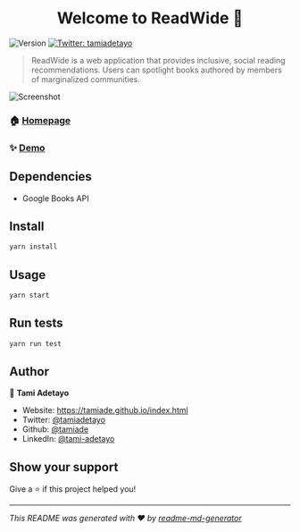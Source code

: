 <h1 align="center">Welcome to ReadWide 👋</h1>
<p>
  <img alt="Version" src="https://img.shields.io/badge/version-0.1.0-blue.svg?cacheSeconds=2592000" />
  <a href="https://twitter.com/tamiadetayo" target="_blank">
    <img alt="Twitter: tamiadetayo" src="https://img.shields.io/twitter/follow/tamiadetayo.svg?style=social" />
  </a>
</p>

> ReadWide is a web application that provides inclusive, social reading recommendations. Users can spotlight books authored by members of marginalized communities.
<img alt="Screenshot" src="../resources/projectScreenshot.png">

### 🏠 [Homepage](https://readwide-react-frontend.herokuapp.com/)

### ✨ [Demo](https://youtu.be/GL0RUJiDDYI)

## Dependencies

- Google Books API

## Install

```sh
yarn install
```

## Usage

```sh
yarn start
```

## Run tests

```sh
yarn run test
```

## Author

👤 **Tami Adetayo**

* Website: https://tamiade.github.io/index.html
* Twitter: [@tamiadetayo](https://twitter.com/tamiadetayo)
* Github: [@tamiade](https://github.com/tamiade)
* LinkedIn: [@tami-adetayo](https://linkedin.com/in/tami-adetayo)

## Show your support

Give a ⭐️ if this project helped you!

***
_This README was generated with ❤️ by [readme-md-generator](https://github.com/kefranabg/readme-md-generator)_